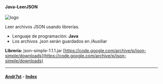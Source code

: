 #### Java-LeerJSON

![logo](https://raw.github.com/Andr7st/index/master/img/Logo_java_x64.png?raw=true "java")

Leer archivos JSON usando librerías.
* Lenguaje de programación: **Java**
* Los archivos .json serán guardados en /Auxiliar

**Librería:** json-simple-1.1.1.jar [https://code.google.com/archive/p/json-simple/downloads](https://code.google.com/archive/p/json-simple/downloads)

----

#### [Andr7st](https://github.com/Andr7st) - [Index](https://github.com/Andr7st/index)
